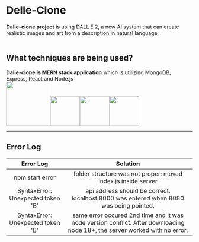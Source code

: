 # Delle-Clone
**Dalle-clone project is** using DALL·E 2, a new AI system that can create realistic images and art from a description in natural language.<br><br>

## What techniques are being used?
**Dalle-clone is MERN stack application** which is utilizing MongoDB, Express, React and Node.js <br>
<img src="https://user-images.githubusercontent.com/49248131/216709718-5e225895-68f6-4c65-b1b8-628a17b2193e.jpg" height="119"/><img src="https://user-images.githubusercontent.com/49248131/216709781-66f9c8be-4a35-4c1b-b7a3-a464467dce3d.png" height="80"/><img src="https://user-images.githubusercontent.com/49248131/216710704-009f9816-6f9a-4043-a3a2-8f02777582d0.png" height="80"/><img src="https://user-images.githubusercontent.com/49248131/216709749-87070e17-225e-4e07-a6ae-bcc375e4134e.png" height="80"/>
___

## Error Log

|Error Log|Solution|
|:--:|:--:|
|npm start error|folder structure was not proper: moved index.js inside server|
|SyntaxError: Unexpected token 'B'|api address should be correct. localhost:8000 was entered when 8080 was being pointed.|
|SyntaxError: Unexpected token 'B'|same error occured 2nd time and it was node version conflict. After downloading node 18+, the server worked with no error.|

